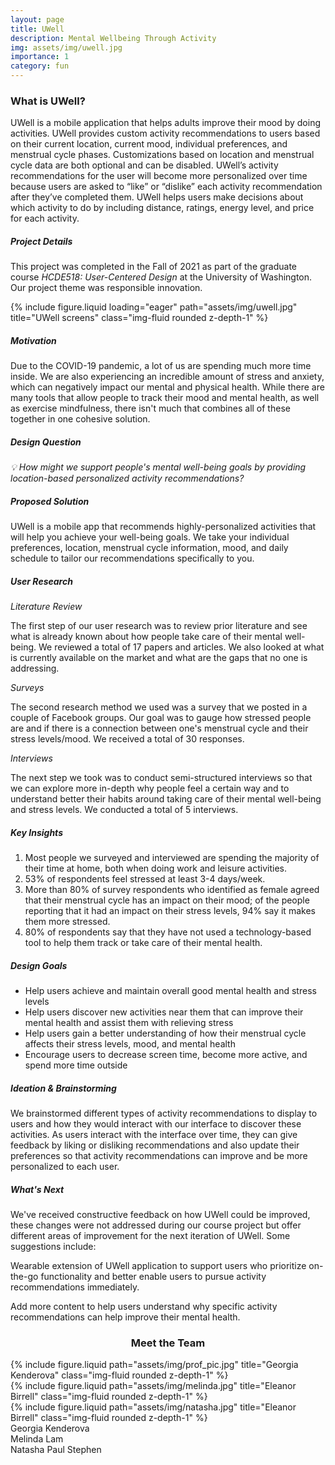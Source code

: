 ```yaml
---
layout: page
title: UWell
description: Mental Wellbeing Through Activity
img: assets/img/uwell.jpg
importance: 1
category: fun
---
```


<h3> What is UWell?</h3>
UWell is a mobile application that helps adults improve their mood by doing activities. UWell provides custom activity recommendations to users based on their current location, current mood, individual preferences, and menstrual cycle phases. Customizations based on location and menstrual cycle data are both optional and can be disabled. UWell’s activity recommendations for the user will become more personalized over time because users are asked to “like” or “dislike” each activity recommendation after they’ve completed them. UWell helps users make decisions about which activity to do by including distance, ratings, energy level, and price for each activity.

<h5>Project Details</h5>
<p>This project was completed in the Fall of 2021 as part of the graduate course <i>HCDE518: User-Centered Design</i> at the University of Washington. Our project theme was responsible innovation.</p>

<div class="row">
    <div class="col-sm mt-3 mt-md-0">
        {% include figure.liquid loading="eager" path="assets/img/uwell.jpg" title="UWell screens" class="img-fluid rounded z-depth-1" %}
    </div>
    <div class="col-sm mt-3 mt-md-0">
        <h5>Motivation</h5>
        <p>Due to the COVID-19 pandemic, a lot of us are spending much more time inside. We are also experiencing an incredible amount of stress and anxiety, which can negatively impact our mental and physical health. While there are many tools that allow people to track their mood and mental health, as well as exercise mindfulness, there isn't much that combines all of these together in one cohesive solution.</p>
        <h5>Design Question</h5>
        <p><i>💡 How might we support people's mental well-being goals by providing location-based personalized activity recommendations?</i></p>
    </div>
</div>

<h5>Proposed Solution</h5>
<p>UWell is a mobile app that recommends highly-personalized activities that will help you achieve your well-being goals. We take your individual preferences, location, menstrual cycle information, mood, and daily schedule to tailor our recommendations specifically to you.</p>

<h5>User Research</h5>
<p><i>Literature Review</i></p>
<p>The first step of our user research was to review prior literature and see what is already known about how people take care of their mental well-being. We reviewed a total of 17 papers and articles. We also looked at what is currently available on the market and what are the gaps that no one is addressing.</p>
<p><i>Surveys</i></p>
<p>The second research method we used was a survey that we posted in a couple of Facebook groups. Our goal was to gauge how stressed people are and if there is a connection between one's menstrual cycle and their stress levels/mood. We received a total of 30 responses.</p>
<p><i>Interviews</i></p>
<p>The next step we took was to conduct semi-structured interviews so that we can explore more in-depth why people feel a certain way and to understand better their habits around taking care of their mental well-being and stress levels. We conducted a total of 5 interviews.</p>

<h5>Key Insights</h5> 
<ol>
<li>Most people we surveyed and interviewed are spending the majority of their time at home, both when doing work and leisure activities.</li>
<li>53% of respondents feel stressed at least 3-4 days/week.</li>
<li>More than 80% of survey respondents who identified as female agreed that their menstrual cycle has an impact on their mood; of the people reporting that it had an impact on their stress levels, 94% say it makes them more stressed.</li>
<li>80% of respondents say that they have not used a technology-based tool to help them track or take care of their mental health.</li>
</ol>

<h5>Design Goals</h5>
<ul>
<li>Help users achieve and maintain overall good mental health and stress levels</li>
<li>Help users discover new activities near them that can improve their mental health and assist them with relieving stress</li>
<li>Help users gain a better understanding of how their menstrual cycle affects their stress levels, mood, and mental health</li>
<li>Encourage users to decrease screen time, become more active, and spend more time outside</li>
</ul>

<h5>Ideation & Brainstorming</h5>
<p>We brainstormed different types of activity recommendations to display to users and how they would interact with our interface to discover these activities. As users interact with the interface over time, they can give feedback by liking or disliking recommendations and also update their preferences so that activity recommendations can improve and be more personalized to each user.</p>

<h5>What's Next</h5>
We've received constructive feedback on how UWell could be improved, these changes were not addressed during our course project but offer different areas of improvement for the next iteration of UWell. Some suggestions include:

Wearable extension of UWell application to support users who prioritize on-the-go functionality and better enable users to pursue activity recommendations immediately.

Add more content to help users understand why specific activity recommendations can help improve their mental health.

<h3 align="center">Meet the Team</h3>

<div class="container">
    <div class="row justify-content-sm-center">
        <div class="col-sm-2 mt-3 mt-md-0">
        {% include figure.liquid path="assets/img/prof_pic.jpg" title="Georgia Kenderova" class="img-fluid rounded z-depth-1" %}
        </div>
        <div class="col-sm-2 mt-3 mt-md-0">
        {% include figure.liquid path="assets/img/melinda.jpg" title="Eleanor Birrell" class="img-fluid rounded z-depth-1" %}
        </div>
        <div class="col-sm-2 mt-3 mt-md-0">
        {% include figure.liquid path="assets/img/natasha.jpg" title="Eleanor Birrell" class="img-fluid rounded z-depth-1" %}
        </div>
    </div>
    <div class="row justify-content-sm-center">
        <div class="col-sm-2 mt-3 mt-md-0">
            <div class="caption">Georgia Kenderova</div>
        </div>
        <div class="col-sm-2 mt-3 mt-md-0">
            <div class="caption">Melinda Lam</div>
        </div>
        <div class="col-sm-2 mt-3 mt-md-0">
            <div class="caption">Natasha Paul Stephen</div>
        </div>
    </div>
</div>
            

